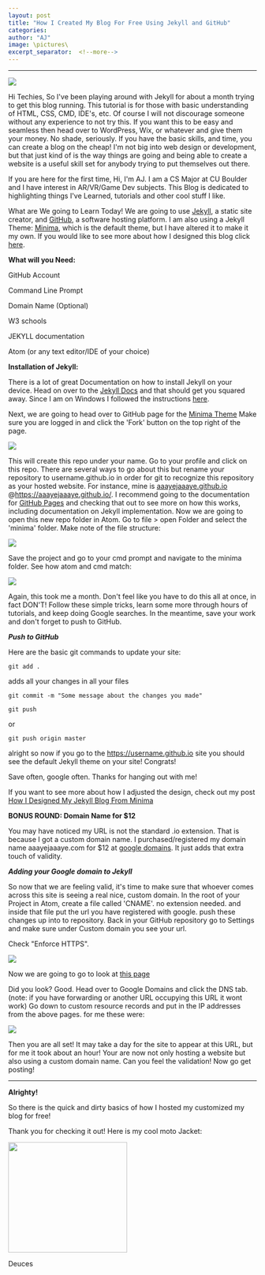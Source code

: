 ```yaml
---
layout: post
title: "How I Created My Blog For Free Using Jekyll and GitHub"
categories:
author: "AJ"
image: \pictures\
excerpt_separator:  <!--more-->
---
```

---

<img src="\pictures\how I Created My Blog\HowFreeBanner.png" style="margin-left:auto; margin-right:auto; display:block;">

Hi Techies, So I've been playing around with Jekyll for about a month trying to get this blog running. This tutorial is for those with basic understanding of HTML, CSS, CMD, IDE's, etc. Of course I will not discourage someone without any experience to not try this. If you want this to be easy and seamless then head over to WordPress, Wix, or whatever and give them your money. No shade, seriously. If you have the basic skills, and time, you can create a blog on the cheap! I'm not big into web design or development, but that just kind of is the way things are going and being able to create a website is a useful skill set for anybody trying to put themselves out there.
<!--more-->

If you are here for the first time, Hi, I'm AJ. I am a CS Major at CU Boulder and I have interest in AR/VR/Game Dev subjects. This Blog is dedicated to highlighting things I've Learned, tutorials and other cool stuff I like.

What are We going to Learn Today!
We are going to use [Jekyll](https://jekyllrb.com/), a static site creator, and [GitHub](https://github.com/), a software hosting platform.
I am also using a Jekyll Theme: [Minima](https://github.com/jekyll/minima), which is the default theme, but I have altered it to make it my own. If you would like to see more about how I designed this blog click [here](How-Designed-My-Jekyll-Blog.html).


**What will you Need:**

GitHub Account

Command Line Prompt

Domain Name (Optional)

W3 schools

JEKYLL documentation

Atom (or any text editor/IDE of your choice)


**Installation of Jekyll:**

There is a lot of great Documentation on how to install Jekyll on your device. Head on over to the [Jekyll Docs](https://jekyllrb.com/docs/installation/) and that should get you squared away. Since I am on Windows I followed the instructions [here](https://jekyllrb.com/docs/installation/windows/).

Next, we are going to head over to GitHub page for the [Minima Theme](https://github.com/jekyll/minima)
Make sure you are logged in and click the 'Fork' button on the top right of the page.

<img src="\pictures\how I Created My Blog\installjekyll2.png">

This will create this repo under your name. Go to your profile and click on this repo.
There are several ways to go about this but rename your repository to username.github.io in order for git to recognize this repository as your hosted website. For instance, mine is [aaayejaaaye.github.io](https://aaayejaaaye.github.io/) @https://aaayejaaaye.github.io/.
I recommend going to the documentation for [GitHub Pages](https://pages.github.com/) and checking that out to see more on how this works, including documentation on Jekyll implementation.
Now we are going to open this new repo folder in Atom.
Go to file > open Folder and select the 'minima' folder.
Make note of the file structure:

<img src="\pictures\how I Created My Blog\installjekyll3.png">

Save the project and go to your cmd prompt and navigate to the minima folder. See how atom and cmd match:

<img src="\pictures\how I Created My Blog\installjekyll4.png">

Again, this took me a month. Don't feel like you have to do this all at once, in fact DON'T! Follow these simple tricks, learn some more through hours of tutorials, and keep doing Google searches. In the meantime, save your work and don't forget to push to GitHub.

***Push to GitHub***

Here are the basic git commands to update your site:

```
git add .
```

adds all your changes in all your files

```
git commit -m "Some message about the changes you made"
```
```
git push
```
or
```
git push origin master
```
alright so now if you go to the https://username.github.io site you should see the default Jekyll theme on your site! Congrats!

Save often, google often. Thanks for hanging out with me!

If you want to see more about how I adjusted the design, check out my post [How I Designed My Jekyll Blog From Minima](How-Designed-My-Jekyll-Blog.html)

**BONUS ROUND: Domain Name for $12**

You may have noticed my URL is not the standard .io extension. That is because I got a custom domain name. I purchased/registered my domain name aaayejaaaye.com for $12 at [google domains](https://domains.google/). It just adds that extra touch of validity.

***Adding your Google domain to Jekyll***

So now that we are feeling valid, it's time to make sure that whoever comes across this site is seeing a real nice, custom domain. In the root of your Project in Atom, create a file called 'CNAME'. no extension needed. and inside that file put the url you have registered with google. push these changes up into to repository.
Back in your GitHub repository go to Settings and make sure under Custom domain you see your url.

Check "Enforce HTTPS".

<img src="\pictures\how I Created My Blog\installjekyll014.png">

Now we are going to go to look at [this page](https://help.github.com/en/github/working-with-github-pages/managing-a-custom-domain-for-your-github-pages-site#configuring-an-apex-domain)

Did you look? Good.
Head over to Google Domains and click the DNS tab.
(note: if you have forwarding or another URL occupying this URL it wont work)
Go down to custom resource records and put in the IP addresses from the above pages. for me these were:

<img src="\pictures\how I Created My Blog\installjekyll015.png">

Then you are all set!
It may take a day for the site to appear at this URL, but for me it took about an hour! Your are now not only hosting a website but also using a custom domain name. Can you feel the validation! Now go get posting!

---


 **Alrighty!**

 So there is the quick and dirty basics of how I hosted my customized my blog for free!

 Thank you for checking it out! Here is my cool moto Jacket:

 <img src="\pictures\busme.jpg" width="241" height="224">

 Deuces
